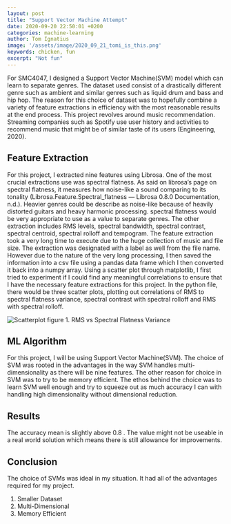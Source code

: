 ```yaml
---
layout: post
title: "Support Vector Machine Attempt"
date: 2020-09-20 22:50:01 +0200
categories: machine-learning
author: Tom Ignatius
image: '/assets/image/2020_09_21_tomi_is_this.png'
keywords: chicken, fun
excerpt: "Not fun"
---
```


For SMC4047, I designed a Support Vector Machine(SVM) model which can learn to separate genres. The dataset used consist of a drastically different genre such as ambient and similar genres such as liquid drum and bass and hip hop. The reason for this choice of dataset was to hopefully combine a variety of feature extractions in efficiency with the most reasonable results at the end process.
This project revolves around music recommendation. Streaming companies such as Spotify use user history and activities to recommend music that might be of similar taste of its users (Engineering, 2020). 

## Feature Extraction

For this project, I extracted nine features using Librosa. 
One of the most crucial extractions use was spectral flatness. As said on librosa’s page on spectral flatness, it measures how noise-like a sound comparing to its tonality (Librosa.Feature.Spectral_flatness — Librosa 0.8.0 Documentation, n.d.). Heavier genres could be describe as noise-like because of heavily distorted guitars and heavy harmonic processing. spectral flatness would be very appropriate to use as a value to separate genres.
The other extraction includes RMS levels, spectral bandwidth, spectral contrast, spectral centroid, spectral rolloff and tempogram.
The feature extraction took a very long time to execute due to the huge collection of music and file size. The extraction was designated with a label as well from the file name. However due to the nature of the very long processing, I then saved the information into a csv file using a pandas data frame which I then converted it back into a numpy array.
Using a scatter plot through matplotlib, I first tried to experiment if I could find any meaningful correlations to ensure that I have the necessary feature extractions for this project. In the python file, there would be three scatter plots, plotting out correlations of RMS to spectral flatness variance, spectral contrast with spectral rolloff and RMS with spectral rolloff.
 
![Scatterplot](/assets/image/2020_09_21_tomi_scatter.jpg)
figure 1. RMS vs Spectral Flatness Variance

## ML Algorithm

For this project, I will be using Support Vector Machine(SVM). The choice of SVM was rooted in the advantages in the way SVM handles multi-dimensionality as there will be nine features. The other reason for choice in SVM was to try to be memory efficient.
The ethos behind the choice was to learn SVM well enough and try to squeeze out as much accuracy I can with handling high dimensionality without dimensional reduction.

## Results

The accuracy mean is slightly above 0.8 . The value might not be useable in a real world solution which means there is still allowance for improvements. 

## Conclusion

The choice of SVMs was ideal in my situation. It had all of the advantages required for my project. 
1.	Smaller Dataset
2.	Multi-Dimensional
3.	Memory Efficient
